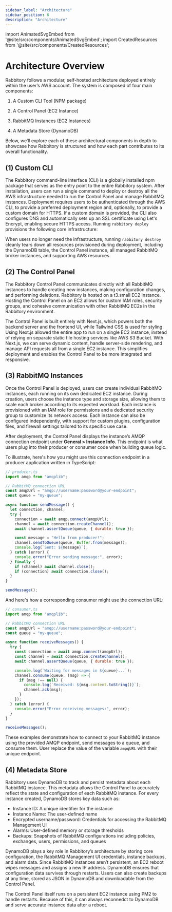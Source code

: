 ```yaml
---
sidebar_label: "Architecture"
sidebar_position: 6
description: "Architecture"
---
```


import AnimatedSvgEmbed from '@site/src/components/AnimatedSvgEmbed';
import CreatedResources from '@site/src/components/CreatedResources';

# Architecture Overview

Rabbitory follows a modular, self-hosted architecture deployed entirely within the user’s AWS account. The system is composed of four main components:

1. A Custom CLI Tool (NPM package)

2. A Control Panel (EC2 Instance)

3. RabbitMQ Instances (EC2 Instances)

4. A Metadata Store (DynamoDB)

<AnimatedSvgEmbed className="rabbitory-animation" svgName="rabbitory-overall.svg" altText="Architecture Animation" />

Below, we’ll explore each of these architectural components in depth to showcase how Rabbitory is structured and how each part contributes to its overall functionality.

## (1) Custom CLI

The Rabbitory command-line interface (CLI) is a globally installed npm package that serves as the entry point to the entire Rabbitory system. After installation, users can run a single command to deploy or destroy all the AWS infrastructure needed to run the Control Panel and manage RabbitMQ instances. Deployment requires users to be authenticated through the AWS CLI, to provide a preferred deployment region and, optionally, to provide a custom domain for HTTPS. If a custom domain is provided, the CLI also configures DNS and automatically sets up an SSL certificate using Let's Encrypt, enabling secure HTTPS access.
Running `rabbitory deploy` provisions the following core infrastructure:

<CreatedResources />

<AnimatedSvgEmbed className="rabbitory-animation" svgName="cli-deployment.svg" altText="Command Line Deployment" />

When users no longer need the infrastructure, running `rabbitory destroy` cleanly tears down all resources provisioned during deployment, including the DynamoDB table, the Control Panel instance, all managed RabbitMQ broker instances, and supporting AWS resources.

## (2) The Control Panel

The Rabbitory Control Panel communicates directly with all RabbitMQ instances to handle creating new instances, making configuration changes, and performing deletions. Rabbitory is hosted on a t3.small EC2 instance. Hosting the Control Panel on an EC2 allows for custom IAM roles, security groups, and cohesive communication with other RabbitMQ EC2s in the Rabbitory environment.

The Control Panel is built entirely with Next.js, which powers both the backend server and the frontend UI, while Tailwind CSS is used for styling. Using Next.js allowed the entire app to run on a single EC2 instance, instead of relying on separate static file hosting services like AWS S3 Bucket. With Next.js, we can serve dynamic content, handle server-side rendering, and manage API requests all from a single EC2 instance. This simplifies deployment and enables the Control Panel to be more integrated and responsive.

## (3) RabbitMQ Instances

Once the Control Panel is deployed, users can create individual RabbitMQ instances, each running on its own dedicated EC2 instance. During creation, users choose the instance type and storage size, allowing them to scale each broker according to its expected workload. Each instance is provisioned with an IAM role for permissions and a dedicated security group to customize its network access. Each instance can also be configured independently, with support for custom plugins, configuration files, and firewall settings tailored to its specific use case.

After deployment, the Control Panel displays the instance’s AMQP connection endpoint under <strong> General > Instance Info</strong>. This endpoint is what users plug into their producer or consumer code when building queue logic.

To illustrate, here's how you might use this connection endpoint in a producer application written in TypeScript:

```javascript
// producer.ts
import amqp from "amqplib";

// RabbitMQ connection URL
const amqpUrl = "amqp://username:password@your-endpoint";
const queue = "my-queue";

async function sendMessage() {
  let connection, channel;
  try {
    connection = await amqp.connect(amqpUrl);
    channel = await connection.createChannel();
    await channel.assertQueue(queue, { durable: true });

    const message = "Hello from producer!";
    channel.sendToQueue(queue, Buffer.from(message));
    console.log(`Sent: ${message}`);
  } catch (error) {
    console.error("Error sending message:", error);
  } finally {
    if (channel) await channel.close();
    if (connection) await connection.close();
  }
}

sendMessage();
```

And here's how a corresponding consumer might use the connection URL:

```javascript
// consumer.ts
import amqp from "amqplib";

// RabbitMQ connection URL
const amqpUrl = "amqp://username:password@your-endpoint";
const queue = "my-queue";

async function receiveMessages() {
  try {
    const connection = await amqp.connect(amqpUrl);
    const channel = await connection.createChannel();
    await channel.assertQueue(queue, { durable: true });

    console.log(`Waiting for messages in ${queue}...`);
    channel.consume(queue, (msg) => {
      if (msg !== null) {
        console.log(`Received: ${msg.content.toString()}`);
        channel.ack(msg);
      }
    });
  } catch (error) {
    console.error("Error receiving messages:", error);
  }
}

receiveMessages();
```

These examples demonstrate how to connect to your RabbitMQ instance using the provided AMQP endpoint, send messages to a queue, and consume them. User replace the value of the variable `ampqURL` with their unique endpoint.

## (4) Metadata Store

Rabbitory uses DynamoDB to track and persist metadata about each RabbitMQ instance. This metadata allows the Control Panel to accurately reflect the state and configuration of each RabbitMQ instance. For every instance created, DynamoDB stores key data such as:

- Instance ID: A unique identifier for the instance
- Instance Name: The user-defined name
- Encrypted username/password: Credentials for accessing the RabbitMQ Management UI
- Alarms: User-defined memory or storage thresholds
- Backups: Snapshots of RabbitMQ configurations including policies, exchanges, users, permissions, and queues

DynamoDB plays a key role in Rabbitory’s architecture by storing core configuration, the RabbitMQ Management UI credentials, instance backups, and alarm data. Since RabbitMQ instances aren’t persistent, an EC2 reboot wipes messages and assigns a new IP address. DynamoDB ensures that configuration data survives through restarts. Users can also create backups at any time, stored as JSON in DynamoDB and downloadable from the Control Panel.

The Control Panel itself runs on a persistent EC2 instance using PM2 to handle restarts. Because of this, it can always reconnedct to DynamoDB and serve accurate instance data after a reboot.
